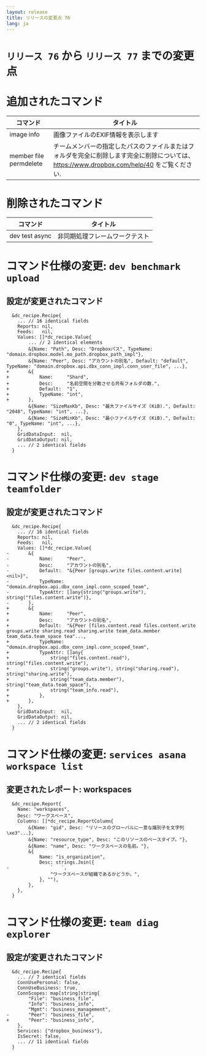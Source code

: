 ```yaml
---
layout: release
title: リリースの変更点 76
lang: ja
---
```


# `リリース 76` から `リリース 77` までの変更点

# 追加されたコマンド


| コマンド               | タイトル                                                                                                                                    |
|------------------------|---------------------------------------------------------------------------------------------------------------------------------------------|
| image info             | 画像ファイルのEXIF情報を表示します                                                                                                          |
| member file permdelete | チームメンバーの指定したパスのファイルまたはフォルダを完全に削除します完全に削除については、https://www.dropbox.com/help/40 をご覧ください. |



# 削除されたコマンド


| コマンド       | タイトル                       |
|----------------|--------------------------------|
| dev test async | 非同期処理フレームワークテスト |



# コマンド仕様の変更: `dev benchmark upload`



## 設定が変更されたコマンド


```
  &dc_recipe.Recipe{
  	... // 16 identical fields
  	Reports: nil,
  	Feeds:   nil,
  	Values: []*dc_recipe.Value{
  		... // 2 identical elements
  		&{Name: "Path", Desc: "Dropboxパス", TypeName: "domain.dropbox.model.mo_path.dropbox_path_impl"},
  		&{Name: "Peer", Desc: "アカウントの別名", Default: "default", TypeName: "domain.dropbox.api.dbx_conn_impl.conn_user_file", ...},
+ 		&{
+ 			Name:     "Shard",
+ 			Desc:     "名前空間を分散させる共有フォルダの数.",
+ 			Default:  "1",
+ 			TypeName: "int",
+ 		},
  		&{Name: "SizeMaxKb", Desc: "最大ファイルサイズ (KiB).", Default: "2048", TypeName: "int", ...},
  		&{Name: "SizeMinKb", Desc: "最小ファイルサイズ (KiB).", Default: "0", TypeName: "int", ...},
  	},
  	GridDataInput:  nil,
  	GridDataOutput: nil,
  	... // 2 identical fields
  }
```
# コマンド仕様の変更: `dev stage teamfolder`



## 設定が変更されたコマンド

```
  &dc_recipe.Recipe{
  	... // 16 identical fields
  	Reports: nil,
  	Feeds:   nil,
  	Values: []*dc_recipe.Value{
- 		&{
- 			Name:     "Peer",
- 			Desc:     "アカウントの別名",
- 			Default:  "&{Peer [groups.write files.content.write] <nil>}",
- 			TypeName: "domain.dropbox.api.dbx_conn_impl.conn_scoped_team",
- 			TypeAttr: []any{string("groups.write"), string("files.content.write")},
- 		},
+ 		&{
+ 			Name:     "Peer",
+ 			Desc:     "アカウントの別名",
+ 			Default:  "&{Peer [files.content.read files.content.write groups.write sharing.read sharing.write team_data.member team_data.team_space tea"...,
+ 			TypeName: "domain.dropbox.api.dbx_conn_impl.conn_scoped_team",
+ 			TypeAttr: []any{
+ 				string("files.content.read"), string("files.content.write"),
+ 				string("groups.write"), string("sharing.read"), string("sharing.write"),
+ 				string("team_data.member"), string("team_data.team_space"),
+ 				string("team_info.read"),
+ 			},
+ 		},
  	},
  	GridDataInput:  nil,
  	GridDataOutput: nil,
  	... // 2 identical fields
  }
```
# コマンド仕様の変更: `services asana workspace list`



## 変更されたレポート: workspaces

```
  &dc_recipe.Report{
  	Name: "workspaces",
  	Desc: "ワークスペース",
  	Columns: []*dc_recipe.ReportColumn{
  		&{Name: "gid", Desc: "リソースのグローバルに一意な識別子を文字列\xe3"...},
  		&{Name: "resource_type", Desc: "このリソースのベースタイプ。"},
  		&{Name: "name", Desc: "ワークスペースの名前。"},
  		&{
  			Name: "is_organization",
  			Desc: strings.Join({
- 				`	`,
  				"ワークスペースが組織であるかどうか。",
  			}, ""),
  		},
  	},
  }
```
# コマンド仕様の変更: `team diag explorer`



## 設定が変更されたコマンド

```
  &dc_recipe.Recipe{
  	... // 7 identical fields
  	ConnUsePersonal: false,
  	ConnUseBusiness: true,
  	ConnScopes: map[string]string{
  		"File": "business_file",
  		"Info": "business_info",
  		"Mgmt": "business_management",
- 		"Peer": "business_file",
+ 		"Peer": "business_info",
  	},
  	Services: {"dropbox_business"},
  	IsSecret: false,
  	... // 11 identical fields
  }
```
